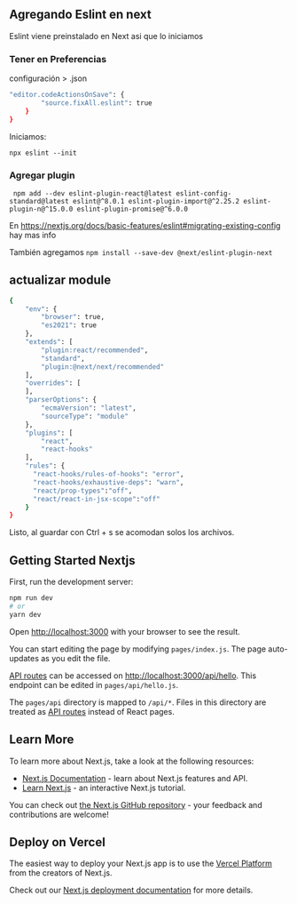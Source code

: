 ## Agregando Eslint en next

Eslint viene preinstalado en Next asi que lo iniciamos

### Tener en Preferencias

 configuración > .json
```bash
"editor.codeActionsOnSave": {
        "source.fixAll.eslint": true 
    }
}
```

Iniciamos:

```npx eslint --init```

### Agregar plugin

``` npm add --dev eslint-plugin-react@latest eslint-config-standard@latest eslint@^8.0.1 eslint-plugin-import@^2.25.2 eslint-plugin-n@^15.0.0 eslint-plugin-promise@^6.0.0``` 

En https://nextjs.org/docs/basic-features/eslint#migrating-existing-config hay mas info

También agregamos
```npm install --save-dev @next/eslint-plugin-next```

## actualizar module
```bash
{
    "env": {
        "browser": true,
        "es2021": true
    },
    "extends": [  
        "plugin:react/recommended",
        "standard",
        "plugin:@next/next/recommended"
    ],
    "overrides": [
    ],
    "parserOptions": {
        "ecmaVersion": "latest",
        "sourceType": "module"
    },
    "plugins": [
        "react",
        "react-hooks"
    ],
    "rules": {
      "react-hooks/rules-of-hooks": "error",
      "react-hooks/exhaustive-deps": "warn",
      "react/prop-types":"off",
      "react/react-in-jsx-scope":"off"
    }
}
```

Listo, al guardar con Ctrl + s se acomodan solos los archivos.


## Getting Started Nextjs

First, run the development server:

```bash
npm run dev
# or
yarn dev
```

Open [http://localhost:3000](http://localhost:3000) with your browser to see the result.

You can start editing the page by modifying `pages/index.js`. The page auto-updates as you edit the file.

[API routes](https://nextjs.org/docs/api-routes/introduction) can be accessed on [http://localhost:3000/api/hello](http://localhost:3000/api/hello). This endpoint can be edited in `pages/api/hello.js`.

The `pages/api` directory is mapped to `/api/*`. Files in this directory are treated as [API routes](https://nextjs.org/docs/api-routes/introduction) instead of React pages.

## Learn More

To learn more about Next.js, take a look at the following resources:

- [Next.js Documentation](https://nextjs.org/docs) - learn about Next.js features and API.
- [Learn Next.js](https://nextjs.org/learn) - an interactive Next.js tutorial.

You can check out [the Next.js GitHub repository](https://github.com/vercel/next.js/) - your feedback and contributions are welcome!

## Deploy on Vercel

The easiest way to deploy your Next.js app is to use the [Vercel Platform](https://vercel.com/new?utm_medium=default-template&filter=next.js&utm_source=create-next-app&utm_campaign=create-next-app-readme) from the creators of Next.js.

Check out our [Next.js deployment documentation](https://nextjs.org/docs/deployment) for more details.
